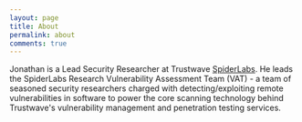 ```yaml
---
layout: page
title: About
permalink: about
comments: true
---
```


Jonathan is a Lead Security Researcher at Trustwave [SpiderLabs](http://blog.spiderlabs.com/).  He leads the SpiderLabs Research Vulnerability Assessment Team (VAT) - a team of seasoned security researchers charged with detecting/exploiting remote vulnerabilities in software to power the core scanning technology behind Trustwave's vulnerability management and penetration testing services.